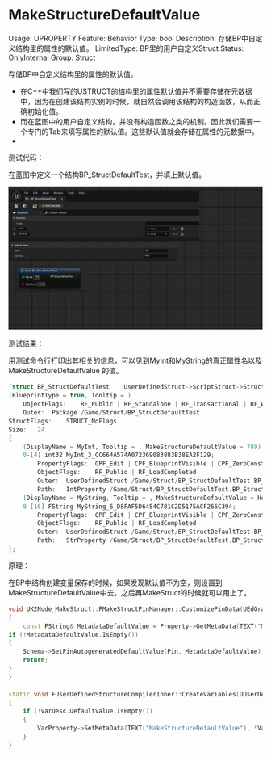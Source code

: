 # MakeStructureDefaultValue

Usage: UPROPERTY
Feature: Behavior
Type: bool
Description: 存储BP中自定义结构里的属性的默认值。
LimitedType: BP里的用户自定义Struct
Status: OnlyInternal
Group: Struct

存储BP中自定义结构里的属性的默认值。

- 在C++中我们写的USTRUCT的结构里的属性默认值并不需要存储在元数据中，因为在创建该结构实例的时候，就自然会调用该结构的构造函数，从而正确初始化值。
- 而在蓝图中的用户自定义结构，并没有构造函数之类的机制。因此我们需要一个专门的Tab来填写属性的默认值。这些默认值就会存储在属性的元数据中。
- 

测试代码：

在蓝图中定义一个结构BP_StructDefaultTest，并填上默认值。

![Untitled](MakeStructureDefaultValue/Untitled.png)

测试结果：

用测试命令行打印出其相关的信息，可以见到MyInt和MyString的真正属性名以及MakeStructureDefaultValue 的值。

```cpp
[struct BP_StructDefaultTest	UserDefinedStruct->ScriptStruct->Struct->Field->Object	/Game/Struct/BP_StructDefaultTest.BP_StructDefaultTest]
(BlueprintType = true, Tooltip = )
	ObjectFlags:	RF_Public | RF_Standalone | RF_Transactional | RF_WasLoaded | RF_LoadCompleted 
	Outer:	Package /Game/Struct/BP_StructDefaultTest
StructFlags:	STRUCT_NoFlags
Size:	24
{
	(DisplayName = MyInt, Tooltip = , MakeStructureDefaultValue = 789)
	0-[4] int32 MyInt_3_CC664A574A072369083883B38EA2F129;
		PropertyFlags:	CPF_Edit | CPF_BlueprintVisible | CPF_ZeroConstructor | CPF_IsPlainOldData | CPF_NoDestructor | CPF_HasGetValueTypeHash 
		ObjectFlags:	RF_Public | RF_LoadCompleted 
		Outer:	UserDefinedStruct /Game/Struct/BP_StructDefaultTest.BP_StructDefaultTest
		Path:	IntProperty /Game/Struct/BP_StructDefaultTest.BP_StructDefaultTest:MyInt_3_CC664A574A072369083883B38EA2F129
	(DisplayName = MyString, Tooltip = , MakeStructureDefaultValue = Hello)
	8-[16] FString MyString_6_D8FAF5D6454C781C2D5175ACF266C394;
		PropertyFlags:	CPF_Edit | CPF_BlueprintVisible | CPF_ZeroConstructor | CPF_HasGetValueTypeHash 
		ObjectFlags:	RF_Public | RF_LoadCompleted 
		Outer:	UserDefinedStruct /Game/Struct/BP_StructDefaultTest.BP_StructDefaultTest
		Path:	StrProperty /Game/Struct/BP_StructDefaultTest.BP_StructDefaultTest:MyString_6_D8FAF5D6454C781C2D5175ACF266C394
};
```

原理：

在BP中结构创建变量保存的时候，如果发现默认值不为空，则设置到MakeStructureDefaultValue中去。之后再MakeStruct的时候就可以用上了。

```cpp
void UK2Node_MakeStruct::FMakeStructPinManager::CustomizePinData(UEdGraphPin* Pin, FName SourcePropertyName, int32 ArrayIndex, FProperty* Property) const
{
	const FString& MetadataDefaultValue = Property->GetMetaData(TEXT("MakeStructureDefaultValue"));
if (!MetadataDefaultValue.IsEmpty())
{
	Schema->SetPinAutogeneratedDefaultValue(Pin, MetadataDefaultValue);
	return;
}
}

static void FUserDefinedStructureCompilerInner::CreateVariables(UUserDefinedStruct* Struct, const class UEdGraphSchema_K2* Schema, FCompilerResultsLog& MessageLog)
{
	if (!VarDesc.DefaultValue.IsEmpty())
	{
		VarProperty->SetMetaData(TEXT("MakeStructureDefaultValue"), *VarDesc.DefaultValue);
	}
}
```